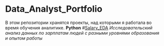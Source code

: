 # Data_Analyst_Portfolio
В этом репозитории хранятся проекты, над которыми я работала во время обучения аналитике.
**Python**
  #[Salary_EDA](https://github.com/PaulinKingsly/Data_Analyst_Portfolio/blob/main/Salary_EDA.ipynb)
  *Исследовательский анализ данных по зарплатам людей с разными уровнями образования и опытом работы*
